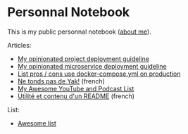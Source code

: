 # Personnal Notebook

This is my public personnal notebook ([about me](http://stephane-klein.info/)).

Articles:

* [My opinionated project deployment guideline](001-opinionated-project-deployment-guideline.md)
* [My opinionated microservice deployment guideline](002-opinionated-microservice-deployment-guideline.md)
* [List pros / cons use docker-compose.yml on production](https://github.com/harobed/pros-cons-use-docker-compose-yml-on-production)
* [Ne tonds pas de Yak!](003-ne-tonds-pas-de-yaks.md) (french)
* [My Awesome YouTube and Podcast List](004-my-awesome-youtube-and-podcast-list.md)
* [Utilité et contenu d'un README](005-utilite-et-contenu-d-un-README.md) (french)

List:

* [Awesome list](awesome-list.md)
